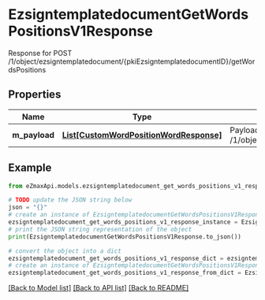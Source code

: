 # EzsigntemplatedocumentGetWordsPositionsV1Response

Response for POST /1/object/ezsigntemplatedocument/{pkiEzsigntemplatedocumentID}/getWordsPositions

## Properties

Name | Type | Description | Notes
------------ | ------------- | ------------- | -------------
**m_payload** | [**List[CustomWordPositionWordResponse]**](CustomWordPositionWordResponse.md) | Payload for POST /1/object/ezsigntemplatedocument/{pkiEzsigntemplatedocumentID}/getWordsPositions | 

## Example

```python
from eZmaxApi.models.ezsigntemplatedocument_get_words_positions_v1_response import EzsigntemplatedocumentGetWordsPositionsV1Response

# TODO update the JSON string below
json = "{}"
# create an instance of EzsigntemplatedocumentGetWordsPositionsV1Response from a JSON string
ezsigntemplatedocument_get_words_positions_v1_response_instance = EzsigntemplatedocumentGetWordsPositionsV1Response.from_json(json)
# print the JSON string representation of the object
print(EzsigntemplatedocumentGetWordsPositionsV1Response.to_json())

# convert the object into a dict
ezsigntemplatedocument_get_words_positions_v1_response_dict = ezsigntemplatedocument_get_words_positions_v1_response_instance.to_dict()
# create an instance of EzsigntemplatedocumentGetWordsPositionsV1Response from a dict
ezsigntemplatedocument_get_words_positions_v1_response_from_dict = EzsigntemplatedocumentGetWordsPositionsV1Response.from_dict(ezsigntemplatedocument_get_words_positions_v1_response_dict)
```
[[Back to Model list]](../README.md#documentation-for-models) [[Back to API list]](../README.md#documentation-for-api-endpoints) [[Back to README]](../README.md)


